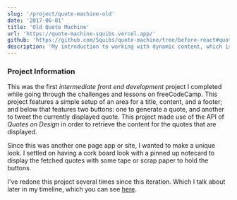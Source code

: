 ```yaml
---
slug: '/project/quote-machine-old'
date: '2017-06-01'
title: 'Old Quote Machine'
url: 'https://quote-machine-squibs.vercel.app/'
github: 'https://github.com/Squibs/quote-machine/tree/before-react#quote-machine'
description: 'My introduction to working with dynamic content, which is pulled from an API. Displays random quotes, and implements a Tweet button for Twitter. This is a project which I have revisited multiple times.'
---
```


### Project Information

This was the first _intermediate front end development_ project I completed while going through the challenges and lessons on freeCodeCamp. This project features a simple setup of an area for a title, content, and a footer; and below that features two buttons: one to generate a quote, and another to tweet the currently displayed quote. This project made use of the API of _Quotes on Design_ in order to retrieve the content for the quotes that are displayed.

Since this was another one page app or site, I wanted to make a unique look. I settled on having a cork board look with a pinned up notecard to display the fetched quotes with some tape or scrap paper to hold the buttons.

I've redone this project several times since this iteration. Which I talk about later in my timeline, which you can see [here](/project/quote-machine).
